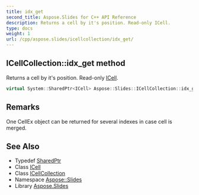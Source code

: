 ```yaml
---
title: idx_get
second_title: Aspose.Slides for C++ API Reference
description: Returns a cell by it's position. Read-only ICell.
type: docs
weight: 1
url: /cpp/aspose.slides/icellcollection/idx_get/
---
```

## ICellCollection::idx_get method


Returns a cell by it's position. Read-only [ICell](../../icell/).

```cpp
virtual System::SharedPtr<ICell> Aspose::Slides::ICellCollection::idx_get(int32_t index)=0
```

## Remarks


One CellEx object can be returned for several indexes in case cell is merged. 
## See Also

* Typedef [SharedPtr](../../../system/sharedptr/)
* Class [ICell](../../icell/)
* Class [ICellCollection](../)
* Namespace [Aspose::Slides](../../)
* Library [Aspose.Slides](../../../)
